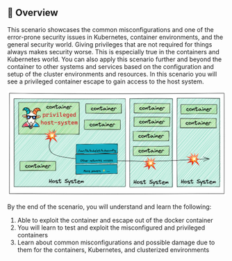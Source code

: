 ## 🙌 Overview

This scenario showcases the common misconfigurations and one of the error-prone security issues in Kubernetes, container environments, and the general security world. Giving privileges that are not required for things always makes security worse. This is especially true in the containers and Kubernetes world. You can also apply this scenario further and beyond the container to other systems and services based on the configuration and setup of the cluster environments and resources. In this scenario you will see a privileged container escape to gain access to the host system.

![](./scenario-4.png)

By the end of the scenario, you will understand and learn the following:

1. Able to exploit the container and escape out of the docker container
2. You will learn to test and exploit the misconfigured and privileged containers
3. Learn about common misconfigurations and possible damage due to them for the containers, Kubernetes, and clusterized environments